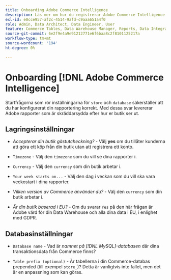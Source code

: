 ```yaml
---
title: Onboarding Adobe Commerce Intelligence
description: Läs mer om hur du registrerar Adobe Commerce Intelligence.
exl-id: e0cce957-af2c-4514-9afd-c9aaa651a4f0
role: Admin, Data Architect, Data Engineer, User
feature: Commerce Tables, Data Warehouse Manager, Reports, Data Integration
source-git-commit: 6e2f9e4a9e91212771e6f6baa8c2f8101125217a
workflow-type: tm+mt
source-wordcount: '194'
ht-degree: 0%

---
```


# Onboarding [!DNL Adobe Commerce Intelligence]

Startfrågorna som rör inställningarna för `store` och `database` säkerställer att du har konfigurerat din rapportering korrekt. Med dessa svar levererar Adobe rapporter som är skräddarsydda efter hur er butik ser ut.

## Lagringsinställningar

- *Accepterar din butik gästutcheckning?* - Välj **yes** om du tillåter kunderna att göra ett köp från din butik utan att registrera ett konto.

- `Timezone` - Välj den `timezone` som du vill se dina rapporter i.

- `Currency` - Välj den `currency` som din butik arbetar i.

- `Your week starts on...` - Välj den dag i veckan som du vill ska vara veckostart i dina rapporter.

- *Vilken version av Commerce använder du?* - Välj den `currency` som din butik arbetar i.

- *Är din butik baserad i EU?* - Om du svarar `Yes` på den här frågan är Adobe värd för din Data Warehouse och alla dina data i EU, i enlighet med GDPR.

## Databasinställningar

- `Database name` - Vad är *namnet på [!DNL MySQL]-databasen* där dina transaktionsdata från Commerce finns?

- `Table prefix (optional)` - Är tabellerna i din Commerce-databas prepended (till exempel `store_`)? Detta är vanligtvis inte fallet, men det är en anpassning som kan göras.
